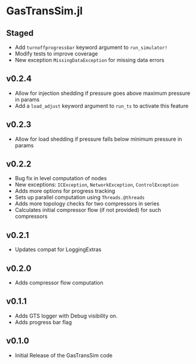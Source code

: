 # GasTransSim.jl 

## Staged
- Add `turnoffprogressbar` keyword argument to `run_simulator!` 
- Modify tests to improve coverage 
- New exception `MissingDataException` for missing data errors

## v0.2.4 
- Allow for injection shedding if pressure goes above maximum pressure in params 
- Add a `load_adjust` keyword argument to `run_ts` to activate this feature


## v0.2.3 
- Allow for load shedding if pressure falls below minimum pressure in params 
  
## v0.2.2 
- Bug fix in level computation of nodes 
- New exceptions: `ICException`, `NetworkException`, `ControlException`
- Adds more options for progress tracking
- Sets up parallel computation using `Threads.@threads`
- Adds more topology checks for two compressors in series
- Calculates initial compressor flow (if not provided) for such compressors

## v0.2.1
- Updates compat for LoggingExtras

## v0.2.0 
- Adds compressor flow computation 

## v0.1.1
- Adds GTS logger with Debug visibility on. 
- Adds progress bar flag

## v0.1.0
- Initial Release of the GasTransSim code
